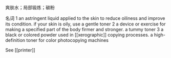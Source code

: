 爽肤水；局部锻炼；碳粉


名词
1
an astringent liquid applied to the skin to reduce oiliness and improve its condition.
if your skin is oily, use a gentle toner
2
a device or exercise for making a specified part of the body firmer and stronger.
a tummy toner
3
a black or colored powder used in [[xerographic]] copying processes.
a high-definition toner for color photocopying machines


See [[printer]]